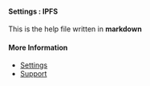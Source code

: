 #### Settings : IPFS

This is the help file written in **markdown**

#### More Information

- [Settings](/settings)
- [Support](/support)
